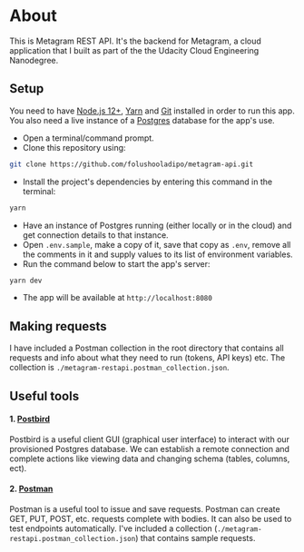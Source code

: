 # About
This is Metagram REST API. It's the backend for Metagram, a cloud application that I built as part of the the Udacity Cloud Engineering Nanodegree.

## Setup
You need to have [Node.js 12+](https://nodejs.org/en/), [Yarn](https://yarnpkg.com/) and [Git](https://git-scm.com/) installed in order to run this app. You also need a live instance of a [Postgres](https://www.postgresql.org/) database for the app's use.
- Open a terminal/command prompt.
- Clone this repository using:
```bash
git clone https://github.com/folushooladipo/metagram-api.git
```
- Install the project's dependencies by entering this command in the terminal:
```bash
yarn
```
- Have an instance of Postgres running (either locally or in the cloud) and get connection details to that instance.
- Open `.env.sample`, make a copy of it, save that copy as `.env`, remove all the comments in it and supply values to its list of environment variables.
- Run the command below to start the app's server:
```bash
yarn dev
```
- The app will be available at `http://localhost:8080`

## Making requests
I have included a Postman collection in the root directory that contains all requests and info about what they need to run (tokens, API keys) etc. The collection is `./metagram-restapi.postman_collection.json`.

## Useful tools
#### 1. [Postbird](https://github.com/paxa/postbird)
Postbird is a useful client GUI (graphical user interface) to interact with our provisioned Postgres database. We can establish a remote connection and complete actions like viewing data and changing schema (tables, columns, ect).

#### 2. [Postman](https://www.getpostman.com/downloads/)
Postman is a useful tool to issue and save requests. Postman can create GET, PUT, POST, etc. requests complete with bodies. It can also be used to test endpoints automatically. I've included a collection (`./metagram-restapi.postman_collection.json`) that contains sample requests.
